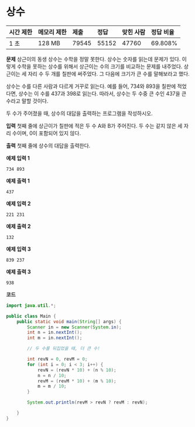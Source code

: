 # 상수

| 시간 제한 | 메모리 제한 | 제출  | 정답  | 맞힌 사람 | 정답 비율 |
| :-------- | :---------- | :---- | :---- | :-------- | :-------- |
| 1 초      | 128 MB      | 79545 | 55152 | 47760     | 69.808%   |

**문제**
상근이의 동생 상수는 수학을 정말 못한다. 상수는 숫자를 읽는데 문제가 있다. 이렇게 수학을 못하는 상수를 위해서 상근이는 수의 크기를 비교하는 문제를 내주었다. 상근이는 세 자리 수 두 개를 칠판에 써주었다. 그 다음에 크기가 큰 수를 말해보라고 했다.

상수는 수를 다른 사람과 다르게 거꾸로 읽는다. 예를 들어, 734와 893을 칠판에 적었다면, 상수는 이 수를 437과 398로 읽는다. 따라서, 상수는 두 수중 큰 수인 437을 큰 수라고 말할 것이다.

두 수가 주어졌을 때, 상수의 대답을 출력하는 프로그램을 작성하시오.

**입력**
첫째 줄에 상근이가 칠판에 적은 두 수 A와 B가 주어진다. 두 수는 같지 않은 세 자리 수이며, 0이 포함되어 있지 않다.

**출력**
첫째 줄에 상수의 대답을 출력한다.

**예제 입력 1**

```
734 893
```

**예제 출력 1**

```
437
```

**예제 입력 2**

```
221 231
```

**예제 출력 2**

```
132
```

**예제 입력 3**

```
839 237
```

**예제 출력 3**

```
938
```

**코드**

```java
import java.util.*;

public class Main {
    public static void main(String[] args) {
        Scanner in = new Scanner(System.in);
        int n = in.nextInt();
        int m = in.nextInt();

        // 두 수를 뒤집었을 때, 더 큰 수!

        int revN = 0, revM = 0;
        for (int i = 0; i < 3; i++) {
            revN = (revN * 10) + (n % 10);
            n = n / 10;
            revM = (revM * 10) + (m % 10);
            m = m / 10;
        }

        System.out.println(revM > revN ? revM : revN);

    }
}
```
